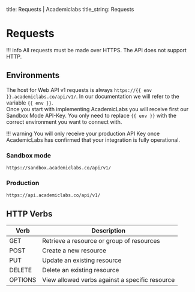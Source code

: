 title: Requests | Academiclabs
title_string: Requests

# Requests

!!! info 
    All requests must be made over HTTPS. The API does not support HTTP.

## Environments

The host for Web API v1 requests is always `https://{{ env }}.academiclabs.co/api/v1/`. In our documentation we will refer to the variable `{{ env }}`.  
Once you start with implementing AcademicLabs you will receive first our Sandbox Mode API-Key. You only need to replace `{{ env }}` with the correct environment you want to connect with.

!!! warning 
    You will only receive your production API Key once AcademicLabs has confirmed that your integration is fully operational.

### Sandbox mode

```
https://sandbox.academiclabs.co/api/v1/

```

### Production
```
https://api.academiclabs.co/api/v1/

```

## HTTP Verbs
|  Verb   | Description |
| -------- |--------------|
| GET  |	Retrieve a resource or group of resources|
| POST  |Create a new resource|
| PUT  |Update an existing resource|
| DELETE  |Delete an existing resource|
| OPTIONS  |View allowed verbs against a specific resource|

